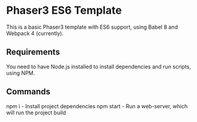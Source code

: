 # Phaser3 ES6 Template

This is a basic Phaser3 template with ES6 support, using Babel 8 and Webpack 4 (currently).

## Requirements

You need to have Node.js installed to install dependencies and run scripts, using NPM.

## Commands

npm i - Install project dependencies
npm start - Run a web-server, which will run the project build
